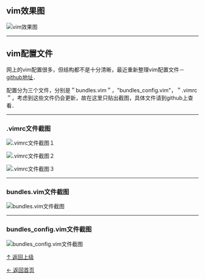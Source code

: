 

## vim效果图

![vim效果图](http://img.blog.csdn.net/20160112155634023)


---
##  vim配置文件
网上的vim配置很多，但结构都不是十分清晰，最近重新整理vim配置文件－[github地址](https://github.com/asin929/vim)．

配置分为三个文件，分别是＂bundles.vim＂，"bundles_config.vim"，＂.vimrc＂，考虑到这些文件仍会更新，故在这里只贴出截图，具体文件请到github上查看．

---
### .vimrc文件截图
![.vimrc文件截图１](http://img.blog.csdn.net/20151003180944496)

![.vimrc文件截图２](http://img.blog.csdn.net/20151003181010345)

![.vimrc文件截图３](http://img.blog.csdn.net/20151003181034086)

---
### bundles.vim文件截图
![bundles.vim文件截图](http://img.blog.csdn.net/20151003180143963)

---
### bundles_config.vim文件截图
![bundles_config.vim文件截图](http://img.blog.csdn.net/20151003180445301)


[↑ 返回上级](https://github.com/asin929/linux-software/blob/master/Text-Processing/Text-Processing.md)

[← 返回首页](https://github.com/asin929/linux-software)
